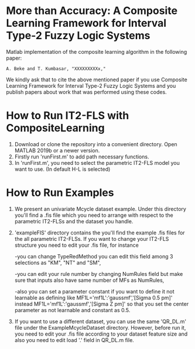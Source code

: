 # More than Accuracy: A Composite Learning Framework for Interval Type-2 Fuzzy Logic Systems
Matlab implementation of the composite learning algorithm in the following paper:

```
A. Beke and T. Kumbasar, "XXXXXXXXXx,"
```
We kindly ask that to cite the above mentioned paper if you use Composite Learning Framework for Interval Type-2 Fuzzy Logic Systems and you publish papers about work that was performed using these codes.

# How to Run IT2-FLS with CompositeLearning
1) Download or clone the repository into a convenient directory. Open MATLAB 2019b or a newer version.
2) Firstly run 'runFirst.m' to add path necessary functions.
3) In 'runFirst.m', you need to select the parametric IT2-FLS model you want to use. (In default H-L is selected) 

# How to Run Examples
1) We present an univariate Mcycle dataset example. Under this directory you'll find a .fis file which you need to arrange with respect to the parametric IT2-FLSs and the dataset you handle. 
2) 'exampleFIS' directory contains the you'll find the example .fis files for the all parametric IT2-FLSs. If you want to change your IT2-FLS structure you need to edit your .fis file, for instance 

      -you can change TypeRedMethod you can edit this field among 3 selections as "KM", "NT" and "SM",
      
      -you can edit your rule number by changing NumRules field but make sure that inputs also have same number of MFs as NumRules,
      
      -also you can set a parameter constant if you want to define it not learnable as defining like MF1L='mf1L':'gaussmf','[Sigma 0.5 pm]' instead MF1L='mf1L':'gaussmf','[Sigma Z pm]' so that you set the center parameter as not learnable and constant as 0.5.    
 
3) If you want to use a different dataset, you can use the same 'QR_DL.m' file under the ExampleMcycleDataset directory. However, before run it, you need to edit your .fis file according to your dataset feature size and also you need to edit load '.' field in QR_DL.m file.
      
